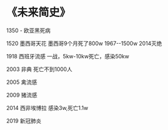 # 《未来简史》

1350 - 欧亚黑死病

1520 墨西哥天花  墨西哥9个月死了800w 1967--1500w  2014灭绝

1918 西班牙流感 一战，5kw-10kw死亡，感染50kw

2003 非典  死亡不到1000人

2005 禽流感

2009 猪流感

2014 西非埃博拉  感染3w,死亡1.1w

2019 新冠肺炎



